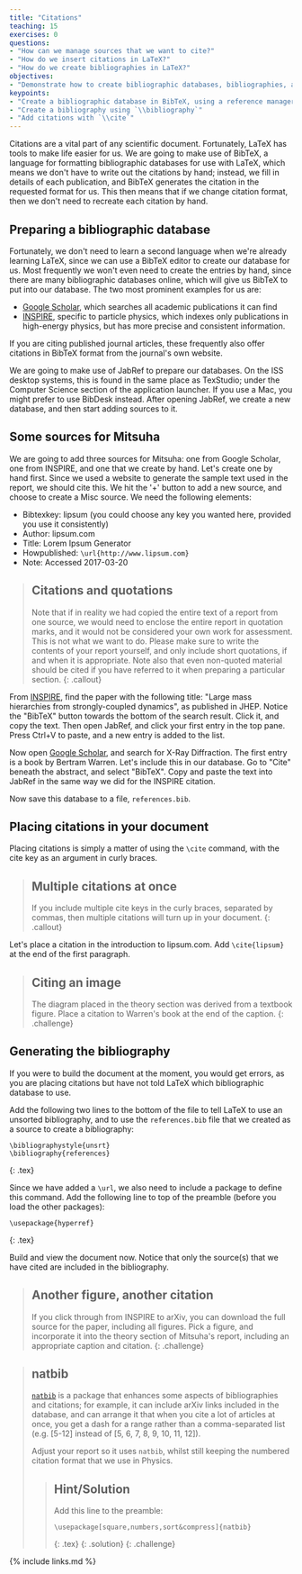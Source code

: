 ```yaml
---
title: "Citations"
teaching: 15
exercises: 0
questions:
- "How can we manage sources that we want to cite?"
- "How do we insert citations in LaTeX?"
- "How do we create bibliographies in LaTeX?"
objectives:
- "Demonstrate how to create bibliographic databases, bibliographies, and citations"
keypoints:
- "Create a bibliographic database in BibTeX, using a reference manager"
- "Create a bibliography using `\\bibliography`"
- "Add citations with `\\cite`"
---
```


Citations are a vital part of any scientific document. Fortunately, LaTeX has tools to
make life easier for us. We are going to make use of BibTeX, a language for formatting
bibliographic databases for use with LaTeX, which means we don't have to write out the
citations by hand; instead, we fill in details of each publication, and BibTeX generates
the citation in the requested format for us. This then means that if we change citation
format, then we don't need to recreate each citation by hand.

## Preparing a bibliographic database

Fortunately, we don't need to learn a second language when we're already learning LaTeX,
since we can use a BibTeX editor to create our database for us. Most frequently we won't
even need to create the entries by hand, since there are many bibliographic databases
online, which will give us BibTeX to put into our database. The two most prominent examples
for us are:

* [Google Scholar](http://scholar.google.com), which searches all academic publications it can find
* [INSPIRE](http://www.inspirehep.net), specific to particle physics, which indexes only
  publications in high-energy physics, but has more precise and consistent information.

If you are citing published journal articles, these frequently also offer citations in
BibTeX format from the journal's own website.

We are going to make use of JabRef to prepare our databases. On the ISS desktop systems,
this is found in the same place as TexStudio; under the Computer Science section of the
application launcher. If you use a  Mac, you might prefer to use BibDesk instead.
After opening JabRef, we create a new database, and then start adding sources to it.

## Some sources for Mitsuha

We are going to add three sources for Mitsuha: one from Google Scholar, one from INSPIRE,
and one that we create by hand. Let's create one by hand first. Since we used a website
to generate the sample text used in the report, we should cite this. We hit the '+' button
to add a new source, and choose to create a Misc source. We need the following elements:

* Bibtexkey: lipsum (you could choose any key you wanted here, provided you use it consistently)
* Author: lipsum.com
* Title: Lorem Ipsum Generator
* Howpublished: `\url{http://www.lipsum.com}`
* Note: Accessed 2017-03-20

> ## Citations and quotations
>
> Note that if in reality we had copied the entire text of a report from one source,
> we would need to enclose the entire report in quotation marks, and it would not be considered
> your own work for assessment. This is not what we want to do. Please make sure to write
> the contents of your report yourself, and only include short quotations, if and when it is
> appropriate. Note also that even non-quoted material should be cited if you have referred to 
> it when preparing a particular section.
{: .callout}

From [INSPIRE](http://www.inspirehep.net), find the paper with the following title: "Large mass hierarchies from 
strongly-coupled dynamics", as published in JHEP. Notice the "BibTeX" button towards the
bottom of the search result. Click it, and copy the text. Then open JabRef, and click your
first entry in the top pane. Press Ctrl+V to paste, and a new entry is added to the list.

Now open [Google Scholar](http://scholar.google.com), and search for X-Ray Diffraction.
The first entry is a book by Bertram Warren. Let's include this in our database. Go to "Cite" beneath the abstract,
and select "BibTeX". Copy and paste the text into JabRef in the same way we did for
the INSPIRE citation.

Now save this database to a file, `references.bib`.


## Placing citations in your document

Placing citations is simply a matter of using the `\cite` command, with the cite key as
an argument in curly braces.

> ## Multiple citations at once
>
> If you include multiple cite keys in the curly braces, separated by commas,
> then multiple citations will turn up in your document.
{: .callout}

Let's place a citation in the introduction to lipsum.com. Add `\cite{lipsum}` at the end of
the first paragraph.

> ## Citing an image
>
> The diagram placed in the theory section was derived from a textbook figure.
> Place a citation to Warren's book at the end of the caption.
{: .challenge}


## Generating the bibliography

If you were to build the document at the moment, you would get errors, as you are placing
citations but have not told LaTeX which bibliographic database to use.

Add the following two lines to the bottom of the file to tell LaTeX to use an unsorted
bibliography, and to use the `references.bib` file that we created as a source to create
a bibliography:

~~~
\bibliographystyle{unsrt}
\bibliography{references}
~~~
{: .tex}

Since we have added a `\url`, we also need to include a package to define this command. Add
the following line to top of the preamble (before you load the other packages):

~~~
\usepackage{hyperref}
~~~
{: .tex}

Build and view the document now. Notice that only the source(s) that we have cited are
included in the bibliography.

> ## Another figure, another citation
>
> If you click through from INSPIRE to arXiv, you can download the full source for the paper,
> including all figures. Pick a figure, and incorporate it into the theory section of Mitsuha's
> report, including an appropriate caption and citation.
{: .challenge}

> ## natbib
> 
> [`natbib`](http://merkel.texture.rocks/Latex/natbib.php) is a package that enhances some aspects
> of bibliographies and citations; for example,
> it can include arXiv links included in the database, and can arrange it that when you cite a
> lot of articles at once, you get a dash for a range rather than a comma-separated list
> (e.g. [5-12] instead of [5, 6, 7, 8, 9, 10, 11, 12]).
> 
> Adjust your report so it uses `natbib`, whilst still keeping the numbered citation format that
> we use in Physics.
>
> > ## Hint/Solution
> >
> > Add this line to the preamble:
> > 
> > ~~~
> > \usepackage[square,numbers,sort&compress]{natbib}
> > ~~~
> > {: .tex}
> {: .solution}
{: .challenge}



{% include links.md %}
